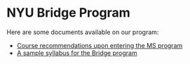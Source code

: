 <html>
    <head>
<!--include head.txt -->
        <title>
            NYU Bridge Program
        </title>
    </head>

<body>
<!--include logo.txt -->
<!--include menu.txt -->

# NYU Bridge Program

Here are some documents available on our program:

- [Course recommendations upon entering the MS program](course_seq.html)
- [A sample syllabus for the Bridge program](docs/Winter2020Syllabus.pdf)

</body>
</html>
